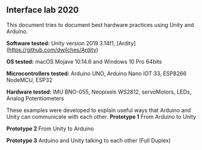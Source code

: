 ﻿## Interface lab 2020

This document tries to document best hardware practices using Unity and Arduino.


**Software tested:** Unity version 2019.3.14f1, [Ardity] (https://github.com/dwilches/Ardity)

**OS tested:** macOS Mojave 10.14.6 and Windows 10 Pro 64bits

**Microcontrollers tested:** Arduino UNO, Arduino Nano IOT 33, ESP8266 NodeMCU, ESP32

**Hardware tested:** IMU BNO-055, Neopixels WS2812, servoMotors, LEDs, Analog Potentiometers

These examples were developed to explain useful ways that Arduino and Unity can communicate with each other. 
**Prototype 1** From Arduino to Unity

**Prototype 2** From Unity to Arduino

**Prototype 3** Arduino and Unity talking to each other (Full Duplex)

